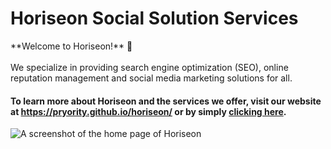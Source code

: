 # Horiseon Social Solution Services
<p>**Welcome to Horiseon!** 👋 <br /><br />
  We specialize in providing search engine optimization (SEO), online reputation management and social media marketing solutions for all.
</p>
  
#### To learn more about Horiseon and the services we offer, visit our website at https://pryority.github.io/horiseon/ or by simply [clicking here](https://pryority.github.io/horiseon/).



![A screenshot of the home page of Horiseon](HORISEON_DEMO.png)
